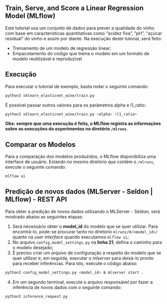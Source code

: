 ## Train, Serve, and Score a Linear Regression Model (MLflow)

Este tutorial usa um conjunto de dados para prever a qualidade do vinho com base em características quantitativas como “acidez fixa”, “pH”, “açúcar residual” do vinho e assim por diante. Na execução deste tutorial, será feito:

* Treinamento de um modelo de regressão linear;
* Empacotamento do código que treina o modelo em um formato de modelo reutilizável e reproduzível

## Execução

Para executar o tutorial de exemplo, basta rodar o seguinte comando:

```bash
python3 sklearn_elasticnet_wine/train.py
```

É possível passar outros valores para os parâmetros alpha e l1_ratio:

```bash
python3 sklearn_elasticnet_wine/train.py <alpha> <l1_ratio>
```

**Obs: sempre que uma execução é feita, o MLflow registra as informações sobre as execuções do experimentos no diretório `/mlruns`**.

## Comparar os Modelos

Para a comparação dos modelos produzidos, o MLflow disponibiliza uma interface de usuário. Estando no mesmo diretório que contém o `/mlruns`, execute o seguinte comando:

```bash
mlflow ui
```

## Predição de novos dados (MLServer - Seldon | MLflow) - REST API

Para obter a predição de novos dados utilizando o MLServer - Seldon, será mostrado abaixo as seguintes etapas:

1) Será necessário obter o **model_id** do modelo que se quer utilizar. Para encontrá-lo, pode-se procurar tanto no diretório `mlruns/0/<model_id>/` quanto na *user interface* quando executamos `mlflow ui`;
2) No arquivo `config_model_settings.py` na **linha 21**, defina o caminho para o modelo desejado;
3) É preciso criar um arquivo de configuração a respeito do modelo que se quer utilizar e, em seguida, executar o *mlserver* para deixá-lo pronto para receber inferências. Para isto, execute o código abaixo:

```bash
python3 config_model_settings.py <model_id> & mlserver start .
```

4) Em um segundo terminal, execute o arquivo responsável por fazer a inferência de novos dados com o seguinte comando:

```bash
python3 inference_request.py
```